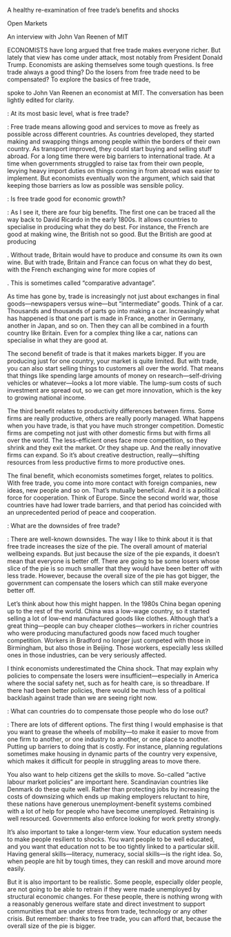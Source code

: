 A healthy re-examination of free trade’s benefits and shocks

Open Markets

An interview with John Van Reenen of MIT

ECONOMISTS have long argued that free trade makes everyone richer. But lately that view has come under attack, most notably from President Donald Trump. Economists are asking themselves some tough questions. Is free trade always a good thing? Do the losers from free trade need to be compensated? To explore the basics of free trade, 

 spoke to John Van Reenen an economist at MIT. The conversation has been lightly edited for clarity.

: At its most basic level, what is free trade?

: Free trade means allowing good and services to move as freely as possible across different countries. As countries developed, they started making and swapping things among people within the borders of their own country. As transport improved, they could start buying and selling stuff abroad. For a long time there were big barriers to international trade. At a time when governments struggled to raise tax from their own people, levying heavy import duties on things coming in from abroad was easier to implement. But economists eventually won the argument, which said that keeping those barriers as low as possible was sensible policy.

: Is free trade good for economic growth?

: As I see it, there are four big benefits. The first one can be traced all the way back to David Ricardo in the early 1800s. It allows countries to specialise in producing what they do best. For instance, the French are good at making wine, the British not so good. But the British are good at producing 

. Without trade, Britain would have to produce and consume its own its own wine. But with trade, Britain and France can focus on what they do best, with the French exchanging wine for more copies of 

. This is sometimes called “comparative advantage”.

As time has gone by, trade is increasingly not just about exchanges in final goods—newspapers versus wine—but “intermediate” goods. Think of a car. Thousands and thousands of parts go into making a car. Increasingly what has happened is that one part is made in France, another in Germany, another in Japan, and so on. Then they can all be combined in a fourth country like Britain. Even for a complex thing like a car, nations can specialise in what they are good at.

The second benefit of trade is that it makes markets bigger. If you are producing just for one country, your market is quite limited. But with trade, you can also start selling things to customers all over the world. That means that things like spending large amounts of money on research—self-driving vehicles or whatever—looks a lot more viable. The lump-sum costs of such investment are spread out, so we can get more innovation, which is the key to growing national income.

The third benefit relates to productivity differences between firms. Some firms are really productive, others are really poorly managed. What happens when you have trade, is that you have much stronger competition. Domestic firms are competing not just with other domestic firms but with firms all over the world. The less-efficient ones face more competition, so they shrink and they exit the market. Or they shape up. And the really innovative firms can expand. So it’s about creative destruction, really—shifting resources from less productive firms to more productive ones.

The final benefit, which economists sometimes forget, relates to politics. With free trade, you come into more contact with foreign companies, new ideas, new people and so on. That’s mutually beneficial. And it is a political force for cooperation. Think of Europe. Since the second world war, those countries have had lower trade barriers, and that period has coincided with an unprecedented period of peace and cooperation.  

: What are the downsides of free trade?

: There are well-known downsides. The way I like to think about it is that free trade increases the size of the pie. The overall amount of material wellbeing expands. But just because the size of the pie expands, it doesn’t mean that everyone is better off. There are going to be some losers whose slice of the pie is so much smaller that they would have been better off with less trade. However, because the overall size of the pie has got bigger, the government can compensate the losers which can still make everyone better off.

Let’s think about how this might happen. In the 1980s China began opening up to the rest of the world. China was a low-wage country, so it started selling a lot of low-end manufactured goods like clothes. Although that’s a great thing—people can buy cheaper clothes—workers in richer countries who were producing manufactured goods now faced much tougher competition. Workers in Bradford no longer just competed with those in Birmingham, but also those in Beijing. Those workers, especially less skilled ones in those industries, can be very seriously affected.

I think economists underestimated the China shock. That may explain why policies to compensate the losers were insufficient—especially in America where the social safety net, such as for health care, is so threadbare. If there had been better policies, there would be much less of a political backlash against trade than we are seeing right now.

: What can countries do to compensate those people who do lose out?

: There are lots of different options. The first thing I would emphasise is that you want to grease the wheels of mobility—to make it easier to move from one firm to another, or one industry to another, or one place to another. Putting up barriers to doing that is costly. For instance, planning regulations sometimes make housing in dynamic parts of the country very expensive, which makes it difficult for people in struggling areas to move there.

You also want to help citizens get the skills to move. So-called “active labour market policies” are important here. Scandinavian countries like Denmark do these quite well. Rather than protecting jobs by increasing the costs of downsizing which ends up making employers reluctant to hire, these nations have generous unemployment-benefit systems combined with a lot of help for people who have become unemployed. Retraining is well resourced. Governments also enforce looking for work pretty strongly.

It’s also important to take a longer-term view. Your education system needs to make people resilient to shocks. You want people to be well educated, and you want that education not to be too tightly linked to a particular skill. Having general skills—literacy, numeracy, social skills—is the right idea. So, when people are hit by tough times, they can reskill and move around more easily.

But it is also important to be realistic. Some people, especially older people, are not going to be able to retrain if they were made unemployed by structural economic changes. For these people, there is nothing wrong with a reasonably generous welfare state and direct investment to support communities that are under stress from trade, technology or any other crisis. But remember: thanks to free trade, you can afford that, because the overall size of the pie is bigger.